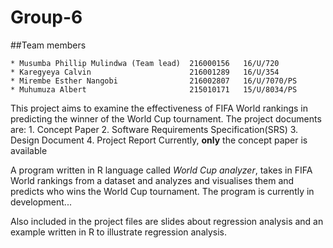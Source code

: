 Group-6
=======

##Team members

	* Musumba Phillip Mulindwa (Team lead)	216000156	16/U/720
	* Karegyeya Calvin						216001289 	16/U/354
	* Mirembe Esther Nangobi				216002807	16/U/7070/PS
	* Muhumuza Albert						215010171	15/U/8034/PS

This project aims to examine the effectiveness of FIFA World rankings in predicting the winner of the World Cup tournament. The project documents are:
	1. Concept Paper
	2. Software Requirements Specification(SRS)
	3. Design Document
	4. Project Report
Currently, **only** the concept paper is available

A program written in R language called _World Cup analyzer_, takes in FIFA World rankings from a dataset and analyzes and visualises them and predicts who wins the World Cup tournament. The program is currently in development...

Also included in the project files are slides about regression analysis and an example written in R to illustrate regression analysis.